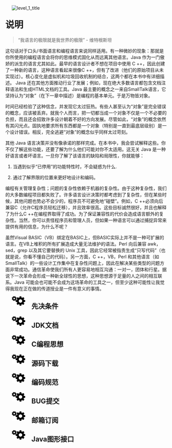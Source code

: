 <div align="left">
<img src="https://raw.githubusercontent.com/LingCoder/OnJava8/master/images/level_1_title.png" alt="level_1_title" style="float:left;padding: 0px 20px" />
</div>

# 说明

> “我语言的极限就是我世界的极限” - 维特根斯坦

这句话对于口头/书面语言和编程语言来说同样适用。有一种微妙的现象：那就是你所使用的编程语言会将你的思维模式固化从而远离其他语言。Java 作为一门傲娇的派生的语言尤其如此。最早的语言设计者不想在项目中使用 C ++，因此创建了一种新的语言，这种语言看起来很像C ++，但有了改进（他们的原始项目从未实现过）。核心变化是虚拟机和垃圾回收机制的结合，这两个都在本书中有详细描述。 Java 还在其他方面推动行业了发展；例如，现在绝大多数语言都包含文档注释语法和生成HTML文档的工具。Java 最主要的概念之一来自SmallTalk语言，它坚持认为“对象”（在下一章中描述）是编程的基本单元。于是万物皆对象。

时间已经检验了这种信念，并发现它太过狂热。有些人甚至认为“对象”是完全错误的概念，应该被丢弃。就我个人而言，把一切都当成一个对象不仅是一个不必要的负担，而且还会招致许多设计朝着不好的方向发展。尽管如此，“对象”的概念依然有其闪光点。固执地要求所有东西都是一个对象（特别是一直到最底层级别）是一个设计错误。相反，完全逃避“对象”的概念似乎同样太过苛刻。

其他 Java 语言决策并没有像承诺的那样完成。在本书中，我会尝试解释这些。你不仅了解这些功能，还要了解为什么他们可能对你不太适用。这无关 Java 是一种好语言或者坏语言。一旦你了解了该语言的缺陷和局限性，你就能够：

1. 当遇到似乎“已停用”的功能特性时，不会疑惑为什么.

2. 通过了解界限的位置来更好地设计和编码。

编程有关管理复杂性；问题的复杂性依赖于机器的复杂性。由于这种复杂性，我们的大多数编程项目都失败了。许多语言设计决策时都考虑到了复杂性，但在某些时候，其他问题也势必不会少的，程序员不可避免地“碰壁”。例如，C ++必须向后兼容C（允许C程序员轻松迁移），并且效率很高。这些目标诚然很好，并且也解释了为什么C ++在编程界取得了成功。为了保证兼容性的代价会造成语言额外的复杂性。当然，你可以责怪程序员和管理人员，但如果一种语言可以通过捕捉异常来提供有用的信息，为什么不呢？

虽然Visual BASIC（VB）绑定在BASIC上，但BASIC实际上并不是一种可扩展的语言。在VB上堆积的所有扩展造成大量无法维护的语法。Perl 向后兼容 awk，sed，grep 以及其它要替换的 Unix 工具，因此它经常被指责生成“只写代码”（也就是说，你看不懂自己的代码）。另一方面，C ++，VB，Perl 和其他语言（如 SmallTalk）的一些设计工作集中在复杂性问题上，因此在解决某些类型的问题方面非常成功。通信革命使我们所有人更容易地相互沟通：一对一，团体和行星。据说下一次革命会形成一种新全球性的思想，这种思想源于足量的人之间的相互联系。Java 可能会也可能不会成为这场革命的工具之一，但至少这种可能性让我觉得我现在正在做的传道授业是一件有意义的事情。


<div align="left">
<img src="../images/level_2_title.png" height="30px" style="padding: 0px 20px;float:left">
</div>

## 先决条件










<div align="left">
<img src="../images/level_2_title.png" height="30px" style="padding: 0px 20px;float:left">
</div>

## JDK文档










<div align="left">
<img src="../images/level_2_title.png" height="30px" style="padding: 0px 20px;float:left">
</div>

## C编程思想












<div align="left">
<img src="../images/level_2_title.png" height="30px" style="padding: 0px 20px;float:left">
</div>

## 源码下载









<div align="left">
<img src="../images/level_2_title.png" height="30px" style="padding: 0px 20px;float:left">
</div>

## 编码规范









<div align="left">
<img src="../images/level_2_title.png" height="30px" style="padding: 0px 20px;float:left">
</div>

## BUG提交









<div align="left">
<img src="../images/level_2_title.png" height="30px" style="padding: 0px 20px;float:left">
</div>

## 邮箱订阅









<div align="left">
<img src="../images/level_2_title.png" height="30px" style="padding: 0px 20px;float:left">
</div>

## Java图形接口









<!-- 分页 -->
<div style="page-break-after: always;"></div>

